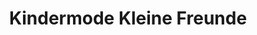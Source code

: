 ---
title: "Kindermode Kleine Freunde"
url: /delbrueck/kindermode-kleine-freunde/
shop: Kleidung
---